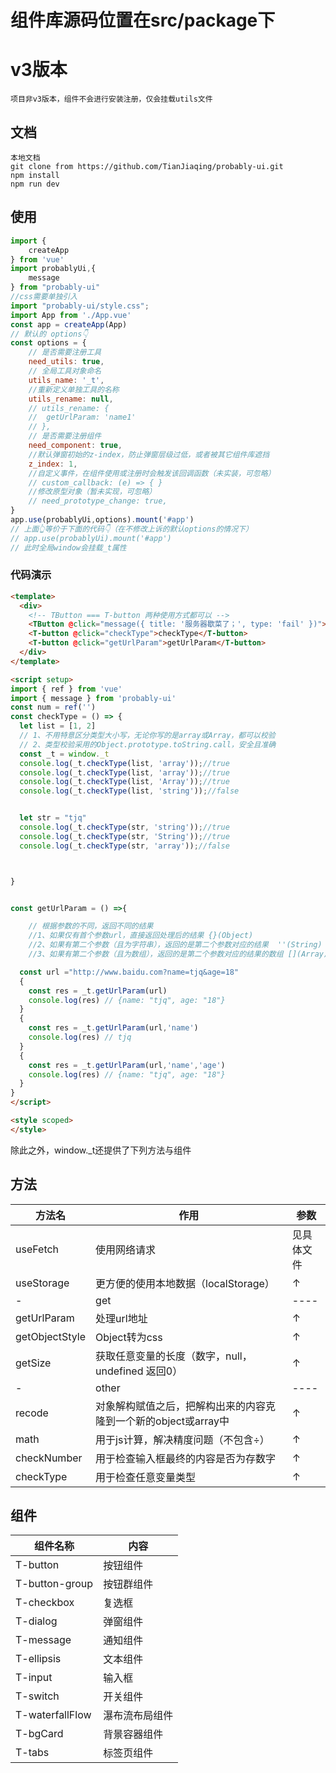 # 组件库源码位置在src/package下
# v3版本
```
项目非v3版本，组件不会进行安装注册，仅会挂载utils文件
```
## 文档
```
本地文档 
git clone from https://github.com/TianJiaqing/probably-ui.git
npm install
npm run dev
```
## 使用
```javascript
import {
    createApp
} from 'vue'
import probablyUi,{
    message
} from "probably-ui"
//css需要单独引入
import "probably-ui/style.css";
import App from './App.vue'
const app = createApp(App)
// 默认的 options👇
const options = {
	// 是否需要注册工具
	need_utils: true,
	// 全局工具对象命名
	utils_name: '_t',
	//重新定义单独工具的名称
	utils_rename: null,
	// utils_rename: {
	// 	getUrlParam: 'name1'
	// },
	// 是否需要注册组件
	need_component: true,
	//默认弹窗初始的z-index，防止弹窗层级过低，或者被其它组件库遮挡
	z_index: 1,
    //自定义事件，在组件使用或注册时会触发该回调函数（未实装，可忽略）
	// custom_callback: (e) => { }
    //修改原型对象（暂未实现，可忽略）
	// need_prototype_change: true,
}
app.use(probablyUi,options).mount('#app')
// 上面👆等价于下面的代码👇（在不修改上诉的默认options的情况下）
// app.use(probablyUi).mount('#app')
// 此时全局window会挂载_t属性

```
### 代码演示
``` Html
<template>
  <div>
    <!-- TButton === T-button 两种使用方式都可以 -->
    <TButton @click="message({ title: '服务器歇菜了；', type: 'fail' })">别点了</TButton>
    <T-button @click="checkType">checkType</T-button>
    <T-button @click="getUrlParam">getUrlParam</T-button>
  </div>
</template>

<script setup>
import { ref } from 'vue'
import { message } from 'probably-ui'
const num = ref('')
const checkType = () => {
  let list = [1, 2]
  // 1、不用特意区分类型大小写，无论你写的是array或Array，都可以校验
  // 2、类型校验采用的Object.prototype.toString.call，安全且准确
  const _t = window._t
  console.log(_t.checkType(list, 'array'));//true
  console.log(_t.checkType(list, 'array'));//true
  console.log(_t.checkType(list, 'Array'));//true
  console.log(_t.checkType(list, 'string'));//false


  let str = "tjq"
  console.log(_t.checkType(str, 'string'));//true
  console.log(_t.checkType(str, 'String'));//true
  console.log(_t.checkType(str, 'array'));//false



}


const getUrlParam = () =>{

    // 根据参数的不同，返回不同的结果
    //1、如果仅有首个参数url，直接返回处理后的结果 {}(Object)
    //2、如果有第二个参数（且为字符串），返回的是第二个参数对应的结果  ''(String)
    //3、如果有第二个参数（且为数组），返回的是第二个参数对应的结果的数组 [](Array)

  const url ="http://www.baidu.com?name=tjq&age=18"
  {
    const res = _t.getUrlParam(url)
    console.log(res) // {name: "tjq", age: "18"}
  }
  {
    const res = _t.getUrlParam(url,'name')
    console.log(res) // tjq
  }
  {
    const res = _t.getUrlParam(url,'name','age')
    console.log(res) // {name: "tjq", age: "18"}
  }
}
</script>

<style scoped>
</style>
```

除此之外，window._t还提供了下列方法与组件
## 方法
方法名     | 作用 | 参数
-------- | ------ | ---- 
useFetch  | 使用网络请求 | 见具体文件 
useStorage  | 更方便的使用本地数据（localStorage） | ↑
-|get|----
getUrlParam  | 处理url地址| ↑
getObjectStyle | Object转为css | ↑
getSize | 获取任意变量的长度（数字，null，undefined 返回0） | ↑
-|other|----
recode  | 对象解构赋值之后，把解构出来的内容克隆到一个新的object或array中 | ↑
math | 用于js计算，解决精度问题（不包含÷）| ↑
checkNumber | 用于检查输入框最终的内容是否为存数字 | ↑
checkType | 用于检查任意变量类型 | ↑

## 组件
组件名称 | 内容
-------- | ---
T-button | 按钮组件
T-button-group | 按钮群组件
T-checkbox | 复选框
T-dialog  | 弹窗组件
T-message  | 通知组件
T-ellipsis | 文本组件
T-input   | 输入框
T-switch | 开关组件
T-waterfallFlow | 瀑布流布局组件
T-bgCard | 背景容器组件
T-tabs | 标签页组件



